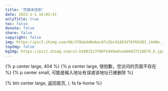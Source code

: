 ```yaml
---
title: '页面未找到'
date: 2023-1-1 14:02:41
onlyTitle: true
toc: false
donate: false
share: false
copyright: false
img: https://pic3.zhimg.com/80/378da4d6e6ac67c5bcd1d63d76f65d81_1440w.jpg?source=1940ef5c
topImg: false
bgImg: https://pic2.zhimg.com/v2-b19815c3780fe949adcee6693721087d_b.jpg
---
```

{% p center large, 404 %}
{% p center large, 很抱歉，您访问的页面不存在 %}
{% p center small, 可能是输入地址有误或该地址已被删除 %}

{% btn center large, 返回首页, /, fa fa-home %}